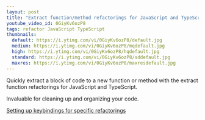 ```yaml
---
layout: post
title: "Extract function/method refactorings for JavaScript and TypeScript"
youtube_video_id: 0GiyKv6ozP8
tags: refactor JavaScript TypeScript
thumbnails:
  default: https://i.ytimg.com/vi/0GiyKv6ozP8/default.jpg
  medium: https://i.ytimg.com/vi/0GiyKv6ozP8/mqdefault.jpg
  high: https://i.ytimg.com/vi/0GiyKv6ozP8/hqdefault.jpg
  standard: https://i.ytimg.com/vi/0GiyKv6ozP8/sddefault.jpg
  maxres: https://i.ytimg.com/vi/0GiyKv6ozP8/maxresdefault.jpg
---
```


Quickly extract a block of code to a new function or method with the extract function refactorings for JavaScript and TypeScript.

Invaluable for cleaning up and organizing your code.

[Setting up keybindings for specific refactorings]( https://code.visualstudio.com/docs/editor/refactoring#_keybindings-for-code-actions)

